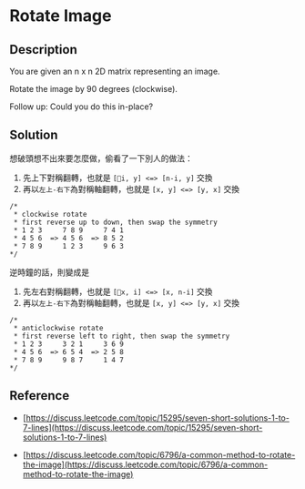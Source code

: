 Rotate Image
========


Description
--------

You are given an n x n 2D matrix representing an image.

Rotate the image by 90 degrees (clockwise).

Follow up:
Could you do this in-place?


Solution
--------

想破頭想不出來要怎麼做，偷看了一下別人的做法：

1.  先上下對稱翻轉，也就是 `[i, y] <=> [n-i, y]` 交換
2.  再以`左上-右下`為對稱軸翻轉，也就是 `[x, y] <=> [y, x]` 交換

```
/*
 * clockwise rotate
 * first reverse up to down, then swap the symmetry
 * 1 2 3     7 8 9     7 4 1
 * 4 5 6  => 4 5 6  => 8 5 2
 * 7 8 9     1 2 3     9 6 3
*/
```
逆時鐘的話，則變成是

1.  先左右對稱翻轉，也就是 `[x, i] <=> [x, n-i]` 交換
2.  再以`左上-右下`為對稱軸翻轉，也就是 `[x, y] <=> [y, x]` 交換

```
/*
 * anticlockwise rotate
 * first reverse left to right, then swap the symmetry
 * 1 2 3     3 2 1     3 6 9
 * 4 5 6  => 6 5 4  => 2 5 8
 * 7 8 9     9 8 7     1 4 7
*/
```


Reference
--------

*   [https://discuss.leetcode.com/topic/15295/seven-short-solutions-1-to-7-lines](https://discuss.leetcode.com/topic/15295/seven-short-solutions-1-to-7-lines)

*   [https://discuss.leetcode.com/topic/6796/a-common-method-to-rotate-the-image](https://discuss.leetcode.com/topic/6796/a-common-method-to-rotate-the-image)
